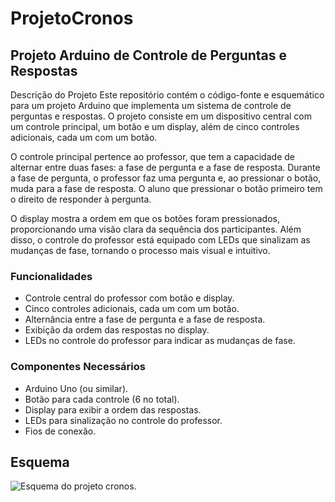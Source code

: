 # ProjetoCronos

## Projeto Arduino de Controle de Perguntas e Respostas
Descrição do Projeto
Este repositório contém o código-fonte e esquemático para um projeto Arduino que implementa um sistema de controle de perguntas e respostas. O projeto consiste em um dispositivo central com um controle principal, um botão e um display, além de cinco controles adicionais, cada um com um botão.

O controle principal pertence ao professor, que tem a capacidade de alternar entre duas fases: a fase de pergunta e a fase de resposta. Durante a fase de pergunta, o professor faz uma pergunta e, ao pressionar o botão, muda para a fase de resposta. O aluno que pressionar o botão primeiro tem o direito de responder à pergunta.

O display mostra a ordem em que os botões foram pressionados, proporcionando uma visão clara da sequência dos participantes. Além disso, o controle do professor está equipado com LEDs que sinalizam as mudanças de fase, tornando o processo mais visual e intuitivo.

### Funcionalidades
- Controle central do professor com botão e display.
- Cinco controles adicionais, cada um com um botão.
- Alternância entre a fase de pergunta e a fase de resposta.
- Exibição da ordem das respostas no display.
- LEDs no controle do professor para indicar as mudanças de fase.
### Componentes Necessários
- Arduino Uno (ou similar).
- Botão para cada controle (6 no total).
- Display para exibir a ordem das respostas.
- LEDs para sinalização no controle do professor.
- Fios de conexão.
## Esquema
![Esquema do projeto cronos]("./esquema.jpeg").
